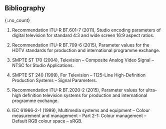
## Bibliography
{:.no_count}


  1. Recommendation ITU-R BT.601-7 (2011), Studio encoding parameters of digital
     television for standard 4:3 and wide screen 16:9 aspect ratios.

  2. Recommendation ITU-R BT.709-6 (2015), Parameter values for the HDTV
    standards for production and international programme exchange.

  3. SMPTE ST 170 (2004), Television – Composite Analog Video Signal – NTSC for
     Studio Applications.

  4. SMPTE ST 240 (1999), For Television – 1125-Line High-Definition Production
     Systems – Signal Parameters.

  5. Recommendation ITU-R BT.2020-2 (2015), Parameter values for ultra-high
     definition television systems for production and international programme
     exchange.

  6. IEC 61966-2-1 (1999), Multimedia systems and equipment – Colour measurement
     and management – Part 2-1: Colour management – Default RGB colour space –
     sRGB.
